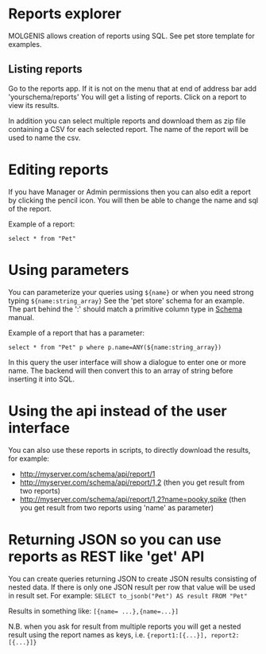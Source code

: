 # Reports explorer

MOLGENIS allows creation of reports using SQL. See pet store template for examples.

## Listing reports

Go to the reports app. If it is not on the menu that at end of address bar add 'yourschema/reports'
You will get a listing of reports. Click on a report to view its results.

In addition you can select multiple reports and download them as zip file containing a CSV for each selected report.
The name of the report will be used to name the csv.

# Editing reports

If you have Manager or Admin permissions then you can also edit a report by clicking the pencil icon.
You will then be able to change the name and sql of the report.

Example of a report:

```select * from "Pet"```

# Using parameters

You can parameterize your queries using ```${name}``` or when you need strong typing ```${name:string_array}```
See the 'pet store' schema for an example.
The part behind the ':' should match a primitive column type in [Schema](use_schema.md) manual.

Example of a report that has a parameter:

```select * from "Pet" p where p.name=ANY(${name:string_array})```

In this query the user interface will show a dialogue to enter one or more name. The backend will then convert this to an array of string before inserting 
it into SQL.

# Using the api instead of the user interface

You can also use these reports in scripts, to directly download the results, for example:

* http://myserver.com/schema/api/report/1
* http://myserver.com/schema/api/report/1,2 (then you get result from two reports)
* http://myserver.com/schema/api/report/1,2?name=pooky,spike (then you get result from two reports using 'name' as parameter)

# Returning JSON so you can use reports as REST like 'get' API

You can create queries returning JSON to create JSON results consisting of nested data. If there is only one JSON result per row that value will be used in 
result set. For example:
```SELECT to_jsonb("Pet") AS result FROM "Pet"```

Results in something like: 
```[{name= ...},{name=...}]```

N.B. when you ask for result from multiple reports you will get a nested result using the report names as keys, i.e.
```{report1:[{...}], report2:[{...}]}```